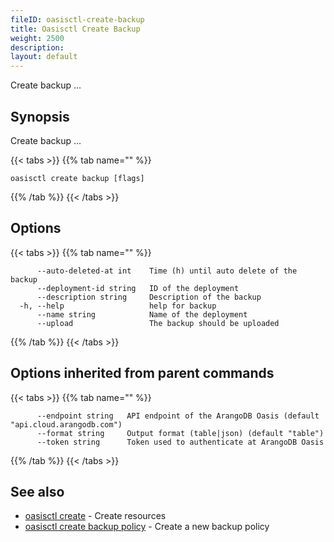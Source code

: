 ```yaml
---
fileID: oasisctl-create-backup
title: Oasisctl Create Backup
weight: 2500
description: 
layout: default
---
```

Create backup ...

## Synopsis

Create backup ...

{{< tabs >}}
{{% tab name="" %}}
```
oasisctl create backup [flags]
```
{{% /tab %}}
{{< /tabs >}}

## Options

{{< tabs >}}
{{% tab name="" %}}
```
      --auto-deleted-at int    Time (h) until auto delete of the backup
      --deployment-id string   ID of the deployment
      --description string     Description of the backup
  -h, --help                   help for backup
      --name string            Name of the deployment
      --upload                 The backup should be uploaded
```
{{% /tab %}}
{{< /tabs >}}

## Options inherited from parent commands

{{< tabs >}}
{{% tab name="" %}}
```
      --endpoint string   API endpoint of the ArangoDB Oasis (default "api.cloud.arangodb.com")
      --format string     Output format (table|json) (default "table")
      --token string      Token used to authenticate at ArangoDB Oasis
```
{{% /tab %}}
{{< /tabs >}}

## See also

* [oasisctl create]()	 - Create resources
* [oasisctl create backup policy](oasisctl-create-backup-policy)	 - Create a new backup policy

